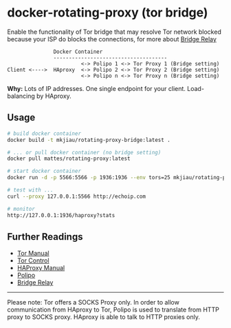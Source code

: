 docker-rotating-proxy (tor bridge)
=====================

Enable the functionality of Tor bridge that may resolve Tor network blocked because your ISP do blocks the connections, for more about [Bridge Relay](https://www.torproject.org/docs/bridges.html)
```
               Docker Container
               -------------------------------------
                        <-> Polipo 1 <-> Tor Proxy 1 (Bridge setting) 
Client <---->  HAproxy  <-> Polipo 2 <-> Tor Proxy 2 (Bridge setting)
                        <-> Polipo n <-> Tor Proxy n (Bridge setting)
```

__Why:__ Lots of IP addresses. One single endpoint for your client.
Load-balancing by HAproxy.

Usage
-----

```bash
# build docker container
docker build -t mkjiau/rotating-proxy-bridge:latest .

# ... or pull docker container (no bridge setting)
docker pull mattes/rotating-proxy:latest

# start docker container
docker run -d -p 5566:5566 -p 1936:1936 --env tors=25 mkjiau/rotating-proxy-bridge

# test with ...
curl --proxy 127.0.0.1:5566 http://echoip.com

# monitor
http://127.0.0.1:1936/haproxy?stats
```


Further Readings
----------------

 * [Tor Manual](https://www.torproject.org/docs/tor-manual.html.en)
 * [Tor Control](https://www.thesprawl.org/research/tor-control-protocol/)
 * [HAProxy Manual](http://cbonte.github.io/haproxy-dconv/configuration-1.5.html)
 * [Polipo](http://www.pps.univ-paris-diderot.fr/~jch/software/polipo/)
 * [Bridge Relay](https://www.torproject.org/docs/bridges.html)

--------------

Please note: Tor offers a SOCKS Proxy only. In order to allow communication
from HAproxy to Tor, Polipo is used to translate from HTTP proxy to SOCKS proxy.
HAproxy is able to talk to HTTP proxies only.

